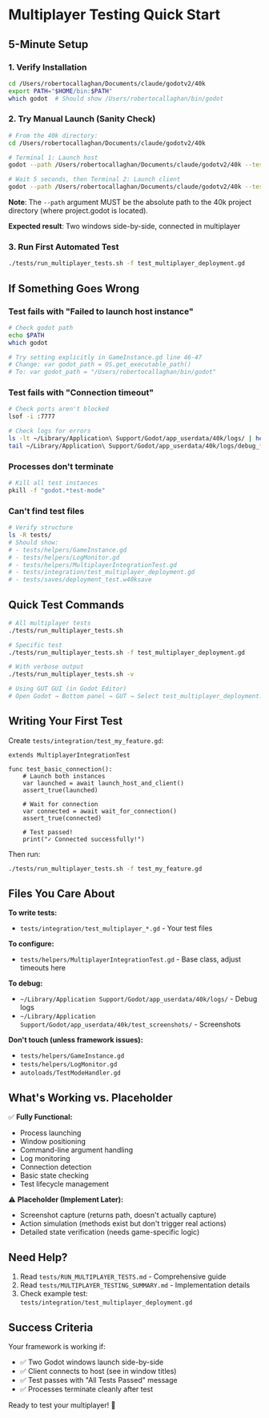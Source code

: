 # Multiplayer Testing Quick Start

## 5-Minute Setup

### 1. Verify Installation
```bash
cd /Users/robertocallaghan/Documents/claude/godotv2/40k
export PATH="$HOME/bin:$PATH"
which godot  # Should show /Users/robertocallaghan/bin/godot
```

### 2. Try Manual Launch (Sanity Check)
```bash
# From the 40k directory:
cd /Users/robertocallaghan/Documents/claude/godotv2/40k

# Terminal 1: Launch host
godot --path /Users/robertocallaghan/Documents/claude/godotv2/40k --test-mode --auto-host --position=100,100 &

# Wait 5 seconds, then Terminal 2: Launch client
godot --path /Users/robertocallaghan/Documents/claude/godotv2/40k --test-mode --auto-join --position=800,100 &
```

**Note**: The `--path` argument MUST be the absolute path to the 40k project directory (where project.godot is located).

**Expected result**: Two windows side-by-side, connected in multiplayer

### 3. Run First Automated Test
```bash
./tests/run_multiplayer_tests.sh -f test_multiplayer_deployment.gd
```

## If Something Goes Wrong

### Test fails with "Failed to launch host instance"
```bash
# Check godot path
echo $PATH
which godot

# Try setting explicitly in GameInstance.gd line 46-47
# Change: var godot_path = OS.get_executable_path()
# To: var godot_path = "/Users/robertocallaghan/bin/godot"
```

### Test fails with "Connection timeout"
```bash
# Check ports aren't blocked
lsof -i :7777

# Check logs for errors
ls -lt ~/Library/Application\ Support/Godot/app_userdata/40k/logs/ | head -5
tail ~/Library/Application\ Support/Godot/app_userdata/40k/logs/debug_*.log
```

### Processes don't terminate
```bash
# Kill all test instances
pkill -f "godot.*test-mode"
```

### Can't find test files
```bash
# Verify structure
ls -R tests/
# Should show:
# - tests/helpers/GameInstance.gd
# - tests/helpers/LogMonitor.gd
# - tests/helpers/MultiplayerIntegrationTest.gd
# - tests/integration/test_multiplayer_deployment.gd
# - tests/saves/deployment_test.w40ksave
```

## Quick Test Commands

```bash
# All multiplayer tests
./tests/run_multiplayer_tests.sh

# Specific test
./tests/run_multiplayer_tests.sh -f test_multiplayer_deployment.gd

# With verbose output
./tests/run_multiplayer_tests.sh -v

# Using GUT GUI (in Godot Editor)
# Open Godot → Bottom panel → GUT → Select test_multiplayer_deployment.gd → Run
```

## Writing Your First Test

Create `tests/integration/test_my_feature.gd`:

```gdscript
extends MultiplayerIntegrationTest

func test_basic_connection():
    # Launch both instances
    var launched = await launch_host_and_client()
    assert_true(launched)

    # Wait for connection
    var connected = await wait_for_connection()
    assert_true(connected)

    # Test passed!
    print("✓ Connected successfully!")
```

Then run:
```bash
./tests/run_multiplayer_tests.sh -f test_my_feature.gd
```

## Files You Care About

**To write tests:**
- `tests/integration/test_multiplayer_*.gd` - Your test files

**To configure:**
- `tests/helpers/MultiplayerIntegrationTest.gd` - Base class, adjust timeouts here

**To debug:**
- `~/Library/Application Support/Godot/app_userdata/40k/logs/` - Debug logs
- `~/Library/Application Support/Godot/app_userdata/40k/test_screenshots/` - Screenshots

**Don't touch (unless framework issues):**
- `tests/helpers/GameInstance.gd`
- `tests/helpers/LogMonitor.gd`
- `autoloads/TestModeHandler.gd`

## What's Working vs. Placeholder

✅ **Fully Functional:**
- Process launching
- Window positioning
- Command-line argument handling
- Log monitoring
- Connection detection
- Basic state checking
- Test lifecycle management

⚠️ **Placeholder (Implement Later):**
- Screenshot capture (returns path, doesn't actually capture)
- Action simulation (methods exist but don't trigger real actions)
- Detailed state verification (needs game-specific logic)

## Need Help?

1. Read `tests/RUN_MULTIPLAYER_TESTS.md` - Comprehensive guide
2. Read `tests/MULTIPLAYER_TESTING_SUMMARY.md` - Implementation details
3. Check example test: `tests/integration/test_multiplayer_deployment.gd`

## Success Criteria

Your framework is working if:
- ✅ Two Godot windows launch side-by-side
- ✅ Client connects to host (see in window titles)
- ✅ Test passes with "All Tests Passed" message
- ✅ Processes terminate cleanly after test

Ready to test your multiplayer! 🚀